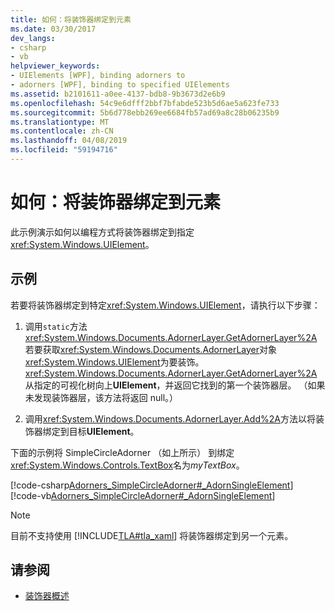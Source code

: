 ```yaml
---
title: 如何：将装饰器绑定到元素
ms.date: 03/30/2017
dev_langs:
- csharp
- vb
helpviewer_keywords:
- UIElements [WPF], binding adorners to
- adorners [WPF], binding to specified UIElements
ms.assetid: b2101611-a0ee-4137-bdb8-9b3673d2e6b9
ms.openlocfilehash: 54c9e6dfff2bbf7bfabde523b5d6ae5a623fe733
ms.sourcegitcommit: 5b6d778ebb269ee6684fb57ad69a8c28b06235b9
ms.translationtype: MT
ms.contentlocale: zh-CN
ms.lasthandoff: 04/08/2019
ms.locfileid: "59194716"
---
```

# <a name="how-to-bind-an-adorner-to-an-element"></a>如何：将装饰器绑定到元素
此示例演示如何以编程方式将装饰器绑定到指定<xref:System.Windows.UIElement>。  
  
## <a name="example"></a>示例  
 若要将装饰器绑定到特定<xref:System.Windows.UIElement>，请执行以下步骤：  
  
1.  调用`static`方法<xref:System.Windows.Documents.AdornerLayer.GetAdornerLayer%2A>若要获取<xref:System.Windows.Documents.AdornerLayer>对象<xref:System.Windows.UIElement>为要装饰。 <xref:System.Windows.Documents.AdornerLayer.GetAdornerLayer%2A> 从指定的可视化树向上**UIElement**，并返回它找到的第一个装饰器层。 （如果未发现装饰器层，该方法将返回 null。）  
  
2.  调用<xref:System.Windows.Documents.AdornerLayer.Add%2A>方法以将装饰器绑定到目标**UIElement**。  
  
 下面的示例将 SimpleCircleAdorner （如上所示） 到绑定<xref:System.Windows.Controls.TextBox>名为*myTextBox*。  
  
 [!code-csharp[Adorners_SimpleCircleAdorner#_AdornSingleElement](~/samples/snippets/csharp/VS_Snippets_Wpf/Adorners_SimpleCircleAdorner/CSharp/Window1.xaml.cs#_adornsingleelement)]
 [!code-vb[Adorners_SimpleCircleAdorner#_AdornSingleElement](~/samples/snippets/visualbasic/VS_Snippets_Wpf/Adorners_SimpleCircleAdorner/VisualBasic/Window1.xaml.vb#_adornsingleelement)]  
  
> [!NOTE]
>  目前不支持使用 [!INCLUDE[TLA#tla_xaml](../../../../includes/tlasharptla-xaml-md.md)] 将装饰器绑定到另一个元素。  
  
## <a name="see-also"></a>请参阅

- [装饰器概述](adorners-overview.md)
